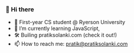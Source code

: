 ### 👋 Hi there

- 📝 First-year CS student @ Ryerson University
- 📝 I’m currently learning JavaScript,
- 🛠 Builing pratiksolanki.com (check it out!)
- 📫 How to reach me: pratik@pratiksolanki.com

